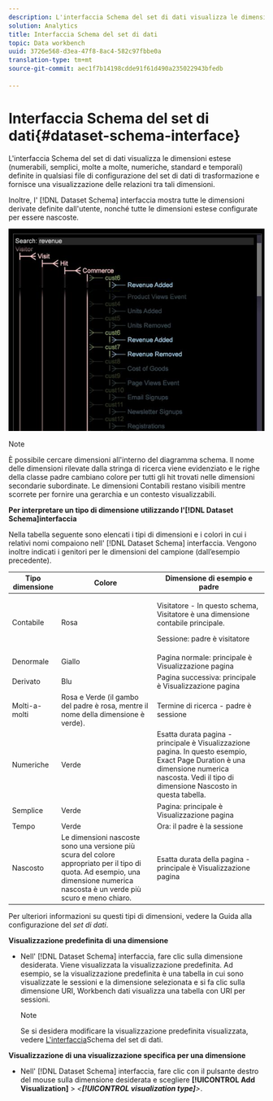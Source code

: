 ```yaml
---
description: L'interfaccia Schema del set di dati visualizza le dimensioni estese (numerabili, semplici, molte a molte, numeriche, standard e temporali) definite in qualsiasi file di configurazione del set di dati di trasformazione e fornisce una visualizzazione delle relazioni tra tali dimensioni.
solution: Analytics
title: Interfaccia Schema del set di dati
topic: Data workbench
uuid: 3726e568-d3ea-47f8-8ac4-582c97fbbe0a
translation-type: tm+mt
source-git-commit: aec1f7b14198cdde91f61d490a235022943bfedb

---
```



# Interfaccia Schema del set di dati{#dataset-schema-interface}

L&#39;interfaccia Schema del set di dati visualizza le dimensioni estese (numerabili, semplici, molte a molte, numeriche, standard e temporali) definite in qualsiasi file di configurazione del set di dati di trasformazione e fornisce una visualizzazione delle relazioni tra tali dimensioni.

Inoltre, l&#39; [!DNL Dataset Schema] interfaccia mostra tutte le dimensioni derivate definite dall&#39;utente, nonché tutte le dimensioni estese configurate per essere nascoste.

![](assets/vis_DatasetSchema_Example2.png)

>[!NOTE]
>
>È possibile cercare dimensioni all&#39;interno del diagramma schema. Il nome delle dimensioni rilevate dalla stringa di ricerca viene evidenziato e le righe della classe padre cambiano colore per tutti gli hit trovati nelle dimensioni secondarie subordinate. Le dimensioni Contabili restano visibili mentre scorrete per fornire una gerarchia e un contesto visualizzabili.

**Per interpretare un tipo di dimensione utilizzando l&#39;[!DNL Dataset Schema]interfaccia**

Nella tabella seguente sono elencati i tipi di dimensioni e i colori in cui i relativi nomi compaiono nell&#39; [!DNL Dataset Schema] interfaccia. Vengono inoltre indicati i genitori per le dimensioni del campione (dall’esempio precedente).

<table id="table_CF888522626E49A4A10D87085CAB5CC1"> 
 <thead> 
  <tr> 
   <th colname="col1" class="entry"> Tipo dimensione </th> 
   <th colname="col2" class="entry"> Colore </th> 
   <th colname="col3" class="entry"> Dimensione di esempio e padre </th> 
  </tr> 
 </thead>
 <tbody> 
  <tr> 
   <td colname="col1"> Contabile </td> 
   <td colname="col2"> Rosa </td> 
   <td colname="col3"> <p>Visitatore - In questo schema, Visitatore è una dimensione contabile principale. </p> <p>Sessione: padre è visitatore </p> </td> 
  </tr> 
  <tr> 
   <td colname="col1"> Denormale </td> 
   <td colname="col2"> Giallo </td> 
   <td colname="col3"> Pagina normale: principale è Visualizzazione pagina </td> 
  </tr> 
  <tr> 
   <td colname="col1"> Derivato </td> 
   <td colname="col2"> Blu </td> 
   <td colname="col3"> Pagina successiva: principale è Visualizzazione pagina </td> 
  </tr> 
  <tr> 
   <td colname="col1"> Molti-a-molti </td> 
   <td colname="col2"> Rosa e Verde (il gambo del padre è rosa, mentre il nome della dimensione è verde). </td> 
   <td colname="col3"> Termine di ricerca - padre è sessione </td> 
  </tr> 
  <tr> 
   <td colname="col1"> Numeriche </td> 
   <td colname="col2"> Verde </td> 
   <td colname="col3"> Esatta durata pagina - principale è Visualizzazione pagina. In questo esempio, Exact Page Duration è una dimensione numerica nascosta. Vedi il tipo di dimensione Nascosto in questa tabella. </td> 
  </tr> 
  <tr> 
   <td colname="col1"> Semplice </td> 
   <td colname="col2"> Verde </td> 
   <td colname="col3"> Pagina: principale è Visualizzazione pagina </td> 
  </tr> 
  <tr> 
   <td colname="col1"> Tempo </td> 
   <td colname="col2"> Verde </td> 
   <td colname="col3"> Ora: il padre è la sessione </td> 
  </tr> 
  <tr> 
   <td colname="col1"> Nascosto </td> 
   <td colname="col2"> Le dimensioni nascoste sono una versione più scura del colore appropriato per il tipo di quota. Ad esempio, una dimensione numerica nascosta è un verde più scuro e meno chiaro. </td> 
   <td colname="col3"> Esatta durata della pagina - principale è Visualizzazione pagina </td> 
  </tr> 
 </tbody> 
</table>

Per ulteriori informazioni su questi tipi di dimensioni, vedere la Guida alla configurazione del *set di dati*.

**Visualizzazione predefinita di una dimensione**

* Nell&#39; [!DNL Dataset Schema] interfaccia, fare clic sulla dimensione desiderata. Viene visualizzata la visualizzazione predefinita. Ad esempio, se la visualizzazione predefinita è una tabella in cui sono visualizzate le sessioni e la dimensione selezionata e si fa clic sulla dimensione URI, Workbench dati visualizza una tabella con URI per sessioni.

   >[!NOTE]
   >
   >Se si desidera modificare la visualizzazione predefinita visualizzata, vedere [L&#39;interfaccia](../../../home/c-get-started/c-admin-intrf/c-dtst-sch-intrf.md#concept-e147b3a5b542453ca2b121e1c85bb175)Schema del set di dati.

**Visualizzazione di una visualizzazione specifica per una dimensione**

* Nell&#39; [!DNL Dataset Schema] interfaccia, fare clic con il pulsante destro del mouse sulla dimensione desiderata e scegliere **[!UICONTROL Add Visualization]** > *&lt;**[!UICONTROL visualization type]**>*.

